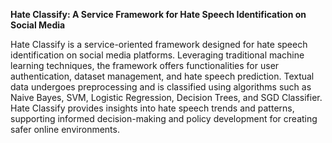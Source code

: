 **Hate Classify: A Service Framework for Hate Speech Identification on Social Media**

Hate Classify is a service-oriented framework designed for hate speech identification on social media platforms. Leveraging traditional machine learning techniques, the framework offers functionalities for user authentication, dataset management, and hate speech prediction. Textual data undergoes preprocessing and is classified using algorithms such as Naive Bayes, SVM, Logistic Regression, Decision Trees, and SGD Classifier. 
Hate Classify provides insights into hate speech trends and patterns, supporting informed decision-making and policy development for creating safer online environments.

